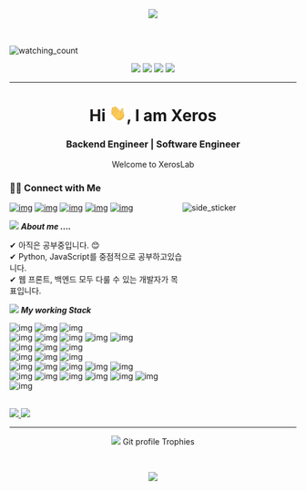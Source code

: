 <p align="center">
  <img src="https://s27389.pcdn.co/wp-content/uploads/2019/08/AdobeStock_244675452.jpeg" height="200"/>
</p>
<br>

<p align="left"> 
<img src="https://komarev.com/ghpvc/?username=XerosLab&color=brightgreen" alt="watching_count" />
 </p>
 <p align="center">
<img src="https://img.shields.io/badge/Age-22-blue" />
  <img src="https://img.shields.io/badge/Focus-Web Backend-brightgreen" />
  <img src="https://img.shields.io/badge/Lives-Seoul-success" />
  <img src="https://img.shields.io/badge/Languages-English, Korean-brightgreen" />
</p>
<hr>
<h1 align="center">Hi <img src="https://raw.githubusercontent.com/ABSphreak/ABSphreak/master/gifs/Hi.gif" width="30px">, I am Xeros </h1>
<h3 align="center">Backend Engineer | Software Engineer </h3>
<p align="center">
  Welcome to XerosLab
</p>
</p>



### 🤝🏻  Connect with Me

 [![img](https://img.shields.io/badge/%20-xeros.log@gmail.com%20-red?logo=gmail&logoColor=white)](mailto:xeros.log@gmail.com) [![img](https://img.shields.io/badge/%20-exe.ros%20-red?logo=instagram&logoColor=white)](https://www.instagram.com/exe.ros/) [![img](https://img.shields.io/badge/%20-WooYoungKim%20-blue?logo=facebook&logoColor=white)](https://www.facebook.com/kim.wooyoung.501) [![img](https://img.shields.io/badge/@XerosLab-blue?logo=twitter&logoColor=white)](https://twitter.com/@XerosLab) [![img](https://img.shields.io/badge/XerosLab.github.io-grey?logo=github&logoColor=white)](https://www.facebook.com/kim.wooyoung.501)
<img align="right" width=200px height=200px alt="side_sticker" src="https://media.giphy.com/media/TEnXkcsHrP4YedChhA/giphy.gif" />

<img src="https://media.giphy.com/media/iY8CRBdQXODJSCERIr/giphy.gif" width="30px">&nbsp;***About me ....***

✔ 아직은 공부중입니다. 😊<br>
✔ Python, JavaScript를 중점적으로 공부하고있습니다.<br>
✔ 웹 프론트, 백엔드 모두 다룰 수 있는 개발자가 목표입니다.<br>

<img src="https://media.giphy.com/media/iY8CRBdQXODJSCERIr/giphy.gif" width="30px">&nbsp;***My working Stack***

![img](https://img.shields.io/badge/Python-050F2C?logo=python) ![img](https://img.shields.io/badge/Django-050F2C?logo=django) ![img](https://img.shields.io/badge/Flask-050F2C?logo=flask)<br>
![img](https://img.shields.io/badge/JavaScript-050F2C?logo=javascript) ![img](https://img.shields.io/badge/TypeScript-050F2C?logo=typescript) ![img](https://img.shields.io/badge/Node.js-050F2C?logo=node.js) ![img](https://img.shields.io/badge/React-050F2C?logo=react) ![img](https://img.shields.io/badge/Electron-050F2C?logo=electron)<br>
![img](https://img.shields.io/badge/HTML-050F2C?logo=html5) ![img](https://img.shields.io/badge/CSS-050F2C?logo=css3) ![img](https://img.shields.io/badge/Markdown-050F2C?logo=markdown)<br>
![img](https://img.shields.io/badge/Linux-050F2C?logo=linux) ![img](https://img.shields.io/badge/Apache-050F2C?logo=apache) ![img](https://img.shields.io/badge/NginX-050F2C?logo=nginx) <br>
![img](https://img.shields.io/badge/Git-050F2C?logo=git)  ![img](https://img.shields.io/badge/Github-050F2C?logo=github) ![img](https://img.shields.io/badge/Gitlab-050F2C?logo=gitlab) ![img](https://img.shields.io/badge/AWS-050F2C?logo=amazonaws) ![img](https://img.shields.io/badge/Vercel-050F2C?logo=vercel)<br>
![img](https://img.shields.io/badge/Visual%20Studio%20Code-050F2C?logo=visualstudiocode) ![img](https://img.shields.io/badge/Visual%20Studio-050F2C?logo=visualstudio) ![img](https://img.shields.io/badge/Atom-050F2C?logo=atom) ![img](https://img.shields.io/badge/IntelliJ-050F2C?logo=intelliJIDEA) ![img](https://img.shields.io/badge/Vim-050F2C?logo=vim) ![img](https://img.shields.io/badge/Docker-050F2C?logo=docker)<br>
![img](https://img.shields.io/badge/MySQL-050F2C?logo=mysql) <br><br>

<p aligin="center">
  <a href="https://github.com/XerosLab">
  <img height="180em" src="https://github-readme-stats-eight-theta.vercel.app/api?username=XerosLab&show_icons=true&theme=tokyonight&include_all_commits=true&count_private=true"/>
  <img height="180em" src="https://github-readme-stats-eight-theta.vercel.app/api/top-langs/?username=XerosLab&layout=compact&langs_count=8&theme=tokyonight"/>
</a>
</p>



<hr>
<p align="center"><img src="https://media.giphy.com/media/QaMcXSekUWx7aogAUr/giphy.gif" width="30" />&nbsp;Git profile Trophies</p><br>
<p align="center">
<img src="https://github-profile-trophy.vercel.app/?username=XerosLab&theme=juicyfresh&no-bg=true" />
</p>











